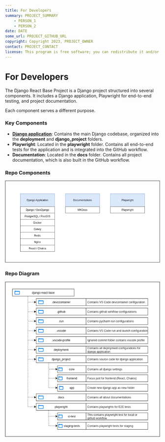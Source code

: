 ```yaml
---
title: For Developers
summary: PROJECT_SUMMARY
    - PERSON_1
    - PERSON_2
date: DATE
some_url: PROJECT_GITHUB_URL
copyright: Copyright 2023, PROJECT_OWNER
contact: PROJECT_CONTACT
license: This program is free software; you can redistribute it and/or modify it under the terms of the GNU Affero General Public License as published by the Free Software Foundation; either version 3 of the License, or (at your option) any later version.
---
```


# For Developers

The Django React Base Project is a Django project structured into several components.
It includes a Django application, Playwright for end-to-end testing, and project documentation.

Each component serves a different purpose.

### Key Components

- **[Django application](django/architecture-overview.md)**: Contains the main Django codebase, organized into the **deployment** and **django_project** folders.
- **Playwright**: Located in the **playwright** folder. Contains all end-to-end tests for the application and is integrated into the GitHub workflow.
- **Documentation**: Located in the **docs** folder. Contains all project documentation, which is also built in the GitHub workflow.

### Repo Components

![image.png](resources/repo-components.png)

### Repo Diagram

![image.png](resources/repo-overview.png)